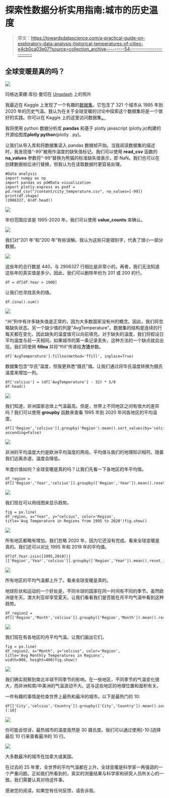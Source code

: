 # 探索性数据分析实用指南:城市的历史温度

> 原文：<https://towardsdatascience.com/a-practical-guide-on-exploratory-data-analysis-historical-temperatures-of-cities-e4cb0ca03e07?source=collection_archive---------54----------------------->

## 全球变暖是真的吗？

![](img/027eb31f096fcf799c117d813e777ee6.png)

玛格达莱娜·库拉·曼切在 [Unsplash](/s/photos/global-warming?utm_source=unsplash&utm_medium=referral&utm_content=creditCopyText) 上的照片

我最近在 Kaggle 上发现了一个有趣的[数据集](https://www.kaggle.com/sudalairajkumar/daily-temperature-of-major-cities)，它包含了 321 个城市从 1995 年到 2020 年的历史气温。我认为在关于全球变暖的讨论中探索这个数据集将是一个很好的实践。你可以在 Kaggle 上的这里访问数据集[。](https://www.kaggle.com/sudalairajkumar/daily-temperature-of-major-cities)

我将使用 python 数据分析库 **pandas** 和基于 plotly javascript (plotly.js)构建的开源绘图库**plotly python**(plotly . py)。

让我们从导入库和将数据集读入 pandas 数据帧开始。当我阅读数据集的描述时，我发现值“-99”被用作温度的缺失值标记。我们可以使用 **read_csv** 函数的 **na_values** 参数将“-99”替换为熊猫的标准缺失值表示，即 NaN。我们也可以在创建数据帧后进行替换，但我认为在读取数据时更容易处理。

```
#Data analysis
import numpy as np
import pandas as pd#Data visualization
import plotly.express as pxdf = pd.read_csv("/content/city_temperature.csv", na_values=[-99])
print(df.shape)
(2906327, 8)df.head()
```

![](img/35da877540a32ce6e03d03aa4572973f.png)

年份范围应该是 1995-2020 年。我们可以使用 **value_counts** 来确认。

![](img/843d9163fb40e53cf3beae147f895048.png)

我们对“201 年”和“200 年”有些误解。我认为这些只是错别字，代表了很小一部分数据。

![](img/08cb0c08c9491d8d494b9ffc513b976c.png)

这些年的总行数是 440，与 2906327 行相比是非常小的。再者，我们无法知道这些年的真实值是多少。因此，我们可以删除年份为 201 或 200 的行。

```
df = df[df.Year > 1900]
```

让我们也寻找丢失的值。

```
df.isna().sum()
```

![](img/7f4ce9fd44337e5f4b9f265e8f5581cd.png)

“州”列中有许多缺失值是正常的，因为大多数国家没有州的概念。因此，我们将忽略缺失状态。另一个缺少值的列是“AvgTemperature”。数据集的结构是连续的行每天都在变化，因此缺失的温度值可以向前填充。对于缺失的温度，我们将假设日平均温度与前一天相同。如果城市的第一条记录丢失，这种方法的一个缺点就会出现。我们将使用 **fillna** 并将“ffill”传递给**方法**参数。

```
df['AvgTemperature'].fillna(method='ffill', inplace=True)
```

数据集包含“华氏”温度，但我更熟悉“摄氏”值。让我们通过将华氏温度转换为摄氏温度来增加一列。

```
df['celcius'] = (df['AvgTemperature'] - 32) * 5/9
df.head()
```

![](img/e2d879454775c12816f0240681ea86fb.png)

我们知道，非洲国家总体上气温最高。但是，世界上不同地区之间有很大的差异吗？我们可以使用 **groupby** 函数来查看 1995 年到 2020 年间各地区的平均温度。

```
df[['Region','celcius']].groupby('Region').mean().sort_values(by='celcius', ascending=False)
```

![](img/c437a02cd4bcdb476bf9a166a3bc8494.png)

非洲的平均温度大约是欧洲平均温度的两倍。平均值与我们的地理知识相符。随着我们远离赤道，温度会降低。

年度价值如何？全球变暖是真的吗？让我们先看一下各地区的年平均值。

```
df_region = df[['Region','Year','celcius']].groupby(['Region','Year']).mean().reset_index()df_region.head()
```

![](img/50dec63fba9a5f19eedf54163c4435d8.png)

我们现在可以用线图来显示趋势。

```
fig = px.line(
df_region, x="Year", y="celcius", color='Region',
title='Avg Temperature in Regions from 1995 to 2020')fig.show()
```

![](img/c2bf34ae7f04c3a8e4673a8a69c16be2.png)

所有地区都略有增加。我们忽略 2020 年，因为它还没有完成。看来全球变暖是真的。我们还可以对比 1995 年和 2019 年的平均值。

```
df[df.Year.isin([1995,2019])][['Region','Year','celcius']].groupby(['Region','Year']).mean().reset_index()
```

![](img/a51f303fb8eca8f5ae52f2d1ffb749a4.png)

所有地区的平均气温都上升了。看来全球变暖是真的。

地球形状和运动的一个好处是，不同半球的国家在同一时间有不同的季节。虽然欧洲是冬天，澳大利亚却享受夏天。让我们看看我们是否能在月平均气温中看到这种趋势。

```
df_region2 = df[['Region','Month','celcius']].groupby(['Region','Month']).mean().reset_index()df_region2.head()
```

![](img/5960c77f927438f473078f439176829d.png)

我们现在有各地区的月平均气温。让我们画出它们。

```
fig = px.line(
df_region2, x="Month", y="celcius", color='Region',
title='Avg Monthly Temperatures in Regions',
width=900, height=400)fig.show()
```

![](img/a3977c7bf5ccde7a5480bf9a57bb0db2.png)

我们确实观察到南北半球不同季节的影响。在一些地区，不同季节的气温变化很大，而非洲和南/中美洲的气温波动不大。这与这些地区的地理位置和面积有关。

一件有趣的事情是检查世界上最热和最冷的城市。以下是最热门的 10:

```
df[['City','celcius','Country']].groupby(['City','Country']).mean().sort_values(by='celcius',ascending=False).reset_index()[:10]
```

![](img/0eacaa3a78acb0e4423f3108a97b425b.png)

你可能会惊讶，最热城市的温度竟然是 30 摄氏度。我们可以通过使用[-10:]选择最后 10 行来查看最冷的 10 行。

![](img/968f7e77550d01d89a2b4b5aa98acb65.png)

大多数最冷的城市在加拿大或美国。

在过去的 25 年里，全世界的平均气温都在上升。全球变暖是科学家一再强调的一个严重问题。正如我们所看到的，真实的测量结果与科学家和研究人员所关心的一致。我们需要认真对待这件事。

感谢您的阅读。如果您有任何反馈，请告诉我。